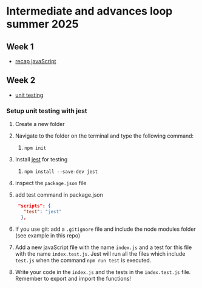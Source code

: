 # Intermediate and advances loop summer 2025

## Week 1

- [recap javaScript](./week1/index.js) 

## Week 2

- [unit testing](./week2/index.js)

### Setup unit testing with jest
1. Create a new folder
1. Navigate to the folder on the terminal and type the following command: 
	1. `npm init`
2. Install [jest](https://jestjs.io/docs/en/getting-started) for testing  
	1. `npm install --save-dev jest`
2. inspect the `package.json` file
2.  add test command in package.json 
    ```json
     "scripts": {
	   "test": "jest"
	  },
    ```
1. If you use git: add a `.gitignore` file and include the node modules folder (see example in this repo)

3. Add a new javaScript file with the name `index.js` and a test for this file with the name `index.test.js`. Jest will run all the files which include `test.js` when the command `npm run test` is executed.
4. Write your code in the `index.js` and the tests in the `index.test.js` file. Remember to export and import the functions!

